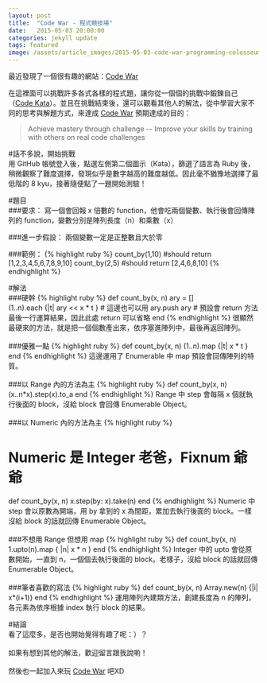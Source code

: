 ```yaml
---
layout: post
title:  "Code War - 程式競技場"
date:   2015-05-03 20:00:00
categories: jekyll update
tags: featured
image: /assets/article_images/2015-05-03-code-war-programming-colosseum/forest_rails_road.jpg
---
```


最近發現了一個很有趣的網站：[Code War][code-war]

在這裡面可以挑戰許多各式各樣的程式題，讓你從一個個的挑戰中鍛鍊自己（[Code Kata][code-kata]）。並且在挑戰結束後，還可以觀看其他人的解法，從中學習大家不同的思考與解題方式，來達成 [Code War][code-war] 預期達成的目的：

>Achieve mastery through challenge -- Improve your skills by training with others on real code challenges

#話不多說，開始挑戰
<br>
用 GitHub 帳號登入後，點選左側第二個圖示（Kata），篩選了語言為 Ruby 後，稍微觀察了難度選擇，發現似乎是數字越高的難度越低。因此毫不猶豫地選擇了最低階的 8 kyu，接著隨便點了一題開始測驗！

#題目
<br>
###要求：
寫一個會回報 x 倍數的 function，他會吃兩個變數、執行後會回傳陣列的 function，變數分別是陣列長度（n）和乘數（x）

###進一步假設：
兩個變數一定是正整數且大於零

###範例：
{% highlight ruby %}
count_by(1,10) #should return [1,2,3,4,5,6,7,8,9,10]
count_by(2,5)  #should return [2,4,6,8,10]
{% endhighlight %}


#解法
<br>
###硬幹
{% highlight ruby %}
def count_by(x, n)
  ary = []                      
  (1..n).each {|t| ary << x * t } # 這邊也可以用 ary.push
  ary                             # 預設會 return 方法最後一行運算結果，因此此處 return 可以省略
end
{% endhighlight %}
很顯然最硬來的方法，就是把一個個數產出來，依序塞進陣列中，最後再返回陣列。
<br><br>
###優雅一點
{% highlight ruby %}
def count_by(x, n)
  (1..n).map {|t| x * t }
end
{% endhighlight %}
這邊運用了 Enumerable 中 map 預設會回傳陣列的特質。
<br><br>
###以 Range 內的方法為主
{% highlight ruby %}
def count_by(x, n)
  (x..n*x).step(x).to_a
end
{% endhighlight %}
Range 中 step 會每隔 x 個就執行後面的 block，沒給 block 會回傳 Enumerable Object。
<br><br>
###以 Numeric 內的方法為主
{% highlight ruby %}
# Numeric 是 Integer 老爸，Fixnum 爺爺
def count_by(x, n)
  x.step(by: x).take(n)
end
{% endhighlight %}
Numeric 中 step 會以原數為開端，用 by 拿到的 x 為間距，累加去執行後面的 block。一樣沒給 block 的話就回傳 Enumerable Object。
<br><br>
###不想用 Range 但想用 map
{% highlight ruby %}
def count_by(x, n)
  1.upto(n).map { |n| x * n }
end
{% endhighlight %}
Integer 中的 upto 會從原數開始，一直到 n，一個個去執行後面的 block。老樣子，沒給 block 的話就回傳 Enumerable Object。
<br><br>
###筆者喜歡的寫法
{% highlight ruby %}
def count_by(x, n)
  Array.new(n) {|i| x*(i+1)}
end
{% endhighlight %}
運用陣列內建類方法，創建長度為 n 的陣列，各元素為依序根據 index 執行 block 的結果。

#結論
<br>
看了這麼多，是否也開始覺得有趣了呢：）？<br><br>
如果有想到其他的解法，歡迎留言跟我說喲！<br><br>
然後也一起加入來玩 [Code War][code-war] 吧XD

<script>
  (function(i,s,o,g,r,a,m){i['GoogleAnalyticsObject']=r;i[r]=i[r]||function(){
  (i[r].q=i[r].q||[]).push(arguments)},i[r].l=1*new Date();a=s.createElement(o),
  m=s.getElementsByTagName(o)[0];a.async=1;a.src=g;m.parentNode.insertBefore(a,m)
  })(window,document,'script','//www.google-analytics.com/analytics.js','ga');

  ga('create', 'UA-62540281-1', 'auto');
  ga('send', 'pageview');

</script>

[code-war]:    http://www.codewars.com/
[code-kata]:   http://en.wikipedia.org/wiki/Kata_(programming)
